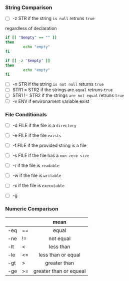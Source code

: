 

### String Comparison
- [ ] -z STR   if the string `is null` retruns `true`

regardless of declaration
```bash
if [[ "$empty" == "" ]]
then
        echo "empty"
fi

if [[ -z "$empty" ]]
then
        echo "empty"
fi
```
- [ ] -n STR   if the string  `is not null` returns `true`
- [ ] STR1 = STR2 if the strings are `equal` retruns `true`
- [ ] STR1 != STR2 if the strings `are not equal` retruns `true`
- [ ] -v ENV if environament variable exist

### File Conditionals
- [ ] -d FILE if the file is a `directory`
- [ ] -e FILE if the file `exists`
- [ ] -f FILE if the provided string is a file
- [ ] -s FILE if the file has a `non-zero size`
- [ ] -r if the file is `readable`
- [ ] -w if the file is `writable`
- [ ] -x if the file is `executable`
- [ ] -g 


### Numeric Comparison
　|　|mean
---|---|:---:
 -eq | == |equal
 -ne | != |not equal
 -lt | < |less than
 -le | <= |less than or equal
 -gt | > |greater than
 -ge | >= |greater than or equeal
 
 
